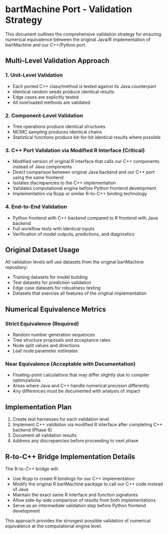# bartMachine Port - Validation Strategy

This document outlines the comprehensive validation strategy for ensuring numerical equivalence between the original Java/R implementation of bartMachine and our C++/Python port.

## Multi-Level Validation Approach

### 1. Unit-Level Validation
- Each ported C++ class/method is tested against its Java counterpart
- Identical random seeds produce identical results
- Edge cases are explicitly tested
- All overloaded methods are validated

### 2. Component-Level Validation
- Tree operations produce identical structures
- MCMC sampling produces identical chains
- Statistical functions produce bit-for-bit identical results where possible

### 3. C++ Port Validation via Modified R Interface (Critical)
- Modified version of original R interface that calls our C++ components instead of Java components
- Direct comparison between original Java backend and our C++ port using the same frontend
- Isolates discrepancies to the C++ implementation
- Validates computational engine before Python frontend development
- Implementation via Rcpp or similar R-to-C++ binding technology

### 4. End-to-End Validation
- Python frontend with C++ backend compared to R frontend with Java backend
- Full workflow tests with identical inputs
- Verification of model outputs, predictions, and diagnostics

## Original Dataset Usage

All validation levels will use datasets from the original bartMachine repository:

- Training datasets for model building
- Test datasets for prediction validation
- Edge case datasets for robustness testing
- Datasets that exercise all features of the original implementation

## Numerical Equivalence Metrics

### Strict Equivalence (Required)
- Random number generation sequences
- Tree structure proposals and acceptance rates
- Node split values and directions
- Leaf node parameter estimates

### Near Equivalence (Acceptable with Documentation)
- Floating-point calculations that may differ slightly due to compiler optimizations
- Areas where Java and C++ handle numerical precision differently
- Any differences must be documented with analysis of impact

## Implementation Plan

1. Create test harnesses for each validation level
2. Implement C++ validation via modified R interface after completing C++ backend (Phase 6)
3. Document all validation results
4. Address any discrepancies before proceeding to next phase

## R-to-C++ Bridge Implementation Details

The R-to-C++ bridge will:
- Use Rcpp to create R bindings for our C++ implementation
- Modify the original R bartMachine package to call our C++ code instead of Java
- Maintain the exact same R interface and function signatures
- Allow side-by-side comparison of results from both implementations
- Serve as an intermediate validation step before Python frontend development

This approach provides the strongest possible validation of numerical equivalence at the computational engine level.
